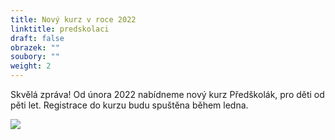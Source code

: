 ```yaml
---
title: Nový kurz v roce 2022
linktitle: predskolaci
draft: false
obrazek: ""
soubory: ""
weight: 2
---
```

Skvělá zpráva! Od února 2022 nabídneme nový kurz Předškolák,  pro děti od pěti let. Registrace do kurzu budu spuštěna během ledna.  

![](/assets/media/baner_predskolak.jpg)